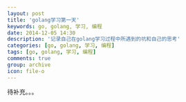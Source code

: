 ```yaml
---
layout: post
title: 'golang学习第一天'
keywords: go, golang, 学习, 编程
date: 2014-12-05 14:30
description: '记录自己在golang学习过程中所遇到的坑和自己的思考'
categories: [go, golang, 学习, 编程]
tags: [go, golang, 学习, 编程]
comments: true
group: archive
icon: file-o
---
```


待补充。。。
